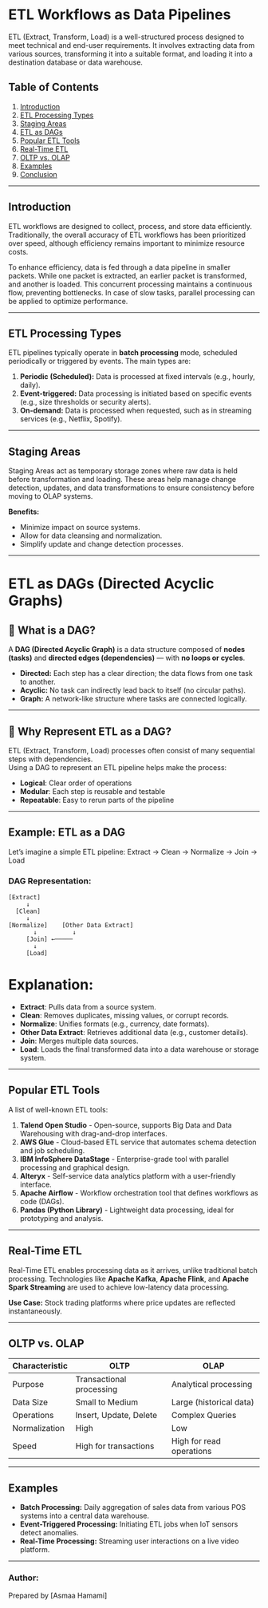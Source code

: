   # ETL Workflows as Data Pipelines

ETL (Extract, Transform, Load) is a well-structured process designed to meet technical and end-user requirements. It involves extracting data from various sources, transforming it into a suitable format, and loading it into a destination database or data warehouse.

## Table of Contents

1. [Introduction](#introduction)
2. [ETL Processing Types](#etl-processing-types)
3. [Staging Areas](#staging-areas)
4. [ETL as DAGs](#etl-as-dags)
5. [Popular ETL Tools](#popular-etl-tools)
6. [Real-Time ETL](#real-time-etl)
7. [OLTP vs. OLAP](#oltp-vs-olap)
8. [Examples](#examples)
9. [Conclusion](#conclusion)

---

## Introduction

ETL workflows are designed to collect, process, and store data efficiently. Traditionally, the overall accuracy of ETL workflows has been prioritized over speed, although efficiency remains important to minimize resource costs.

To enhance efficiency, data is fed through a data pipeline in smaller packets. While one packet is extracted, an earlier packet is transformed, and another is loaded. This concurrent processing maintains a continuous flow, preventing bottlenecks. In case of slow tasks, parallel processing can be applied to optimize performance.

---

## ETL Processing Types

ETL pipelines typically operate in **batch processing** mode, scheduled periodically or triggered by events. The main types are:

1. **Periodic (Scheduled):** Data is processed at fixed intervals (e.g., hourly, daily).
2. **Event-triggered:** Data processing is initiated based on specific events (e.g., size thresholds or security alerts).
3. **On-demand:** Data is processed when requested, such as in streaming services (e.g., Netflix, Spotify).

---

## Staging Areas

Staging Areas act as temporary storage zones where raw data is held before transformation and loading. These areas help manage change detection, updates, and data transformations to ensure consistency before moving to OLAP systems.

**Benefits:**

* Minimize impact on source systems.
* Allow for data cleansing and normalization.
* Simplify update and change detection processes.

---

# ETL as DAGs (Directed Acyclic Graphs)

## 📌 What is a DAG?

A **DAG (Directed Acyclic Graph)** is a data structure composed of **nodes (tasks)** and **directed edges (dependencies)** — with **no loops or cycles**.

- **Directed:** Each step has a clear direction; the data flows from one task to another.
- **Acyclic:** No task can indirectly lead back to itself (no circular paths).
- **Graph:** A network-like structure where tasks are connected logically.

---

## 🧩 Why Represent ETL as a DAG?

ETL (Extract, Transform, Load) processes often consist of many sequential steps with dependencies.  
Using a DAG to represent an ETL pipeline helps make the process:

- **Logical**: Clear order of operations
- **Modular**: Each step is reusable and testable
- **Repeatable**: Easy to rerun parts of the pipeline

---

## Example: ETL as a DAG

Let’s imagine a simple ETL pipeline: Extract → Clean → Normalize → Join → Load


### DAG Representation:

```text
[Extract]
     ↓
  [Clean]
     ↓
[Normalize]    [Other Data Extract]
       ↓          ↓
     [Join] ←─────
       ↓
     [Load]
```

# Explanation:

- **Extract**: Pulls data from a source system.
- **Clean**: Removes duplicates, missing values, or corrupt records.
- **Normalize**: Unifies formats (e.g., currency, date formats).
- **Other Data Extract**: Retrieves additional data (e.g., customer details).
- **Join**: Merges multiple data sources.
- **Load**: Loads the final transformed data into a data warehouse or storage system.

---

## Popular ETL Tools

A list of well-known ETL tools:

1. **Talend Open Studio** - Open-source, supports Big Data and Data Warehousing with drag-and-drop interfaces.
2. **AWS Glue** - Cloud-based ETL service that automates schema detection and job scheduling.
3. **IBM InfoSphere DataStage** - Enterprise-grade tool with parallel processing and graphical design.
4. **Alteryx** - Self-service data analytics platform with a user-friendly interface.
5. **Apache Airflow** - Workflow orchestration tool that defines workflows as code (DAGs).
6. **Pandas (Python Library)** - Lightweight data processing, ideal for prototyping and analysis.

---

## Real-Time ETL

Real-Time ETL enables processing data as it arrives, unlike traditional batch processing. Technologies like **Apache Kafka**, **Apache Flink**, and **Apache Spark Streaming** are used to achieve low-latency data processing.

**Use Case:** Stock trading platforms where price updates are reflected instantaneously.

---

## OLTP vs. OLAP

| Characteristic | OLTP                     | OLAP                     |
| -------------- | ------------------------ | ------------------------ |
| Purpose        | Transactional processing | Analytical processing    |
| Data Size      | Small to Medium          | Large (historical data)  |
| Operations     | Insert, Update, Delete   | Complex Queries          |
| Normalization  | High                     | Low                      |
| Speed          | High for transactions    | High for read operations |

---

## Examples

* **Batch Processing:** Daily aggregation of sales data from various POS systems into a central data warehouse.
* **Event-Triggered Processing:** Initiating ETL jobs when IoT sensors detect anomalies.
* **Real-Time Processing:** Streaming user interactions on a live video platform.

---

### Author:

Prepared by \[Asmaa Hamami]
